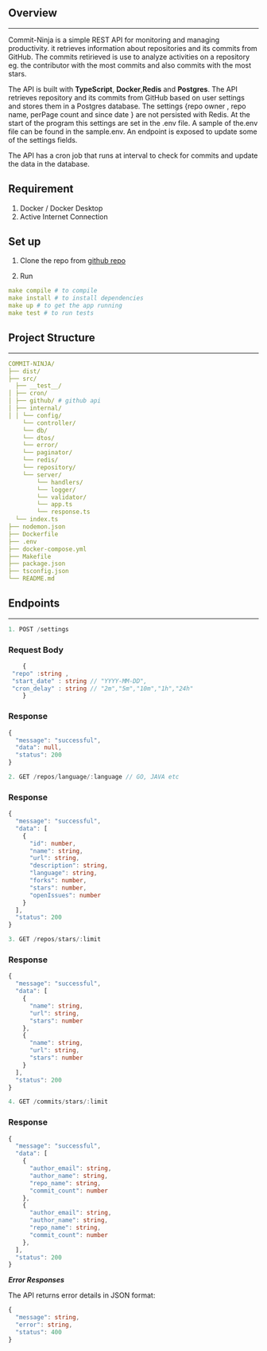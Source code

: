 ## Overview

---

Commit-Ninja is a simple REST API for monitoring and managing productivity. it retrieves information about repositories and its commits from GitHub. The commits retirieved is use to analyze activities on a repository eg. the contributor with the most commits and also commits with the most stars.

The API is built with **TypeScript**, **Docker**,**Redis** and **Postgres**. The API retrieves repository and its commits from GitHub based on user settings and stores them in a Postgres database. The settings {repo owner , repo name, perPage count and since date } are not persisted with Redis. At the start of the program this settings are set in the .env file. A sample of the.env file can be found in the sample.env.
An endpoint is exposed to update some of the settings fields.

The API has a cron job that runs at interval to check for commits and update the data in the database.

## Requirement

1. Docker / Docker Desktop
2. Active Internet Connection

## Set up

1. Clone the repo from [github repo](https://github.com/Dilly3/commit-ninja)

2. Run

```yml
make compile # to compile
make install # to install dependencies
make up # to get the app running
make test # to run tests
```

## Project Structure

---

```yml
COMMIT-NINJA/
├── dist/
├── src/
  ├── __test__/
│ ├── cron/
│ ├── github/ # github api
│ ├── internal/
│ │ └── config/
	└── controller/
	└── db/
	└── dtos/
	└── error/
	└── paginator/
	└── redis/
	└── repository/
	└── server/
		└── handlers/
		└── logger/
		└── validator/
		└── app.ts
		└── response.ts
  └── index.ts
├── nodemon.json
├── Dockerfile
├── .env
├── docker-compose.yml
├── Makefile
├── package.json
├── tsconfig.json
└── README.md
```

## Endpoints

---

```js
1. POST /settings

```

### Request Body

```ts
	{
 "repo" :string ,
 "start_date" : string // "YYYY-MM-DD",
 "cron_delay" : string // "2m","5m","10m","1h","24h"
	}
```

### Response

```ts
{
  "message": "successful",
  "data": null,
  "status": 200
}
```

```js
2. GET /repos/language/:language // GO, JAVA etc
```

### Response

```ts
{
  "message": "successful",
  "data": [
	{
	  "id": number,
	  "name": string,
	  "url": string,
	  "description": string,
	  "language": string,
	  "forks": number,
	  "stars": number,
	  "openIssues": number
	}
  ],
  "status": 200
}

```

```js
3. GET /repos/stars/:limit
```

### Response

```ts
{
  "message": "successful",
  "data": [
	{
	  "name": string,
	  "url": string,
	  "stars": number
	},
	{
	  "name": string,
	  "url": string,
	  "stars": number
	}
  ],
  "status": 200
}
```

```js
4. GET /commits/stars/:limit
```

### Response

```ts
{
  "message": "successful",
  "data": [
	{
	  "author_email": string,
	  "author_name": string,
	  "repo_name": string,
	  "commit_count": number
	},
	{
	  "author_email": string,
	  "author_name": string,
	  "repo_name": string,
	  "commit_count": number
	},
  ],
  "status": 200
}
```

**_Error Responses_**

The API returns error details in JSON format:

```ts
{
  "message": string,
  "error": string,
  "status": 400
}
```
